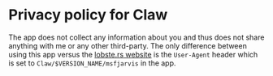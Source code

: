 # Privacy policy for Claw

The app does not collect any information about you and thus does not share anything with me or any other third-party. The only difference between using this app versus the [lobste.rs website](https://lobste.rs/) is the `User-Agent` header which is set to `Claw/$VERSION_NAME/msfjarvis` in the app.
